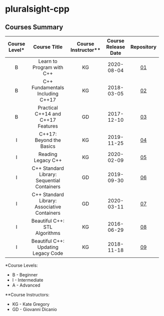 # pluralsight-cpp

## Courses Summary

| Course Level* | Course Title | Course Instructor** | Course Release Date | Repository
|:---:|:---:|:---:|:---:|:---:|
| B | Learn to Program with C++ | KG | 2020-08-04 | [01](https://github.com/awpala/pluralsight-cpp/tree/main/01-learn-to-program-with-cpp) |
| B | C++ Fundamentals Including C++17 | KG | 2018-03-05 | [02](https://github.com/awpala/pluralsight-cpp/tree/main/02-cpp-fundamentals-including-cpp-17) |
| B | Practical C++14 and C++17 Features | GD | 2017-12-10 | [03](https://github.com/awpala/pluralsight-cpp/tree/main/03-practical-cpp-14-and-cpp-17-features) |
| I | C++17: Beyond the Basics | KG | 2019-11-25 | [04](https://github.com/awpala/pluralsight-cpp/tree/main/04-cpp17-beyond-the-basics) |
| I | Reading Legacy C++ | KG | 2020-02-09 | [05](https://github.com/awpala/pluralsight-cpp/tree/main/05-reading-legacy-cpp) |
| I | C++ Standard Library: Sequential Containers | GD | 2019-09-30 | [06](https://github.com/awpala/pluralsight-cpp/tree/main/06-cpp-standard-library-sequential-containers) |
| I | C++ Standard Library: Associative Containers | GD | 2020-03-11 | [07](https://github.com/awpala/pluralsight-cpp/tree/main/07-cpp-standard-library-associative-containers) |
| I | Beautiful C++: STL Algorithms | KG | 2016-06-29 | [08](https://github.com/awpala/pluralsight-cpp/tree/main/08-beautiful-cpp-stl-algorithms) |
| I | Beautiful C++: Updating Legacy Code | KG | 2018-11-18 | [09](https://github.com/awpala/pluralsight-cpp/tree/main/09-beautiful-cpp-updating-legacy-code) |

*Course Levels:
  * B - Beginner
  * I - Intermediate
  * A - Advanced

**Course Instructors:
  * KG - Kate Gregory
  * GD - Giovanni Dicanio
